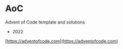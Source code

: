 # AoC

Advent of Code template and solutions

- 2022

[https://adventofcode.com](https://adventofcode.com)
